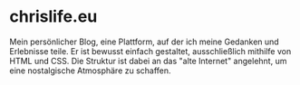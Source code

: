 # chrislife.eu
Mein persönlicher Blog, eine Plattform, auf der ich meine Gedanken und Erlebnisse teile. Er ist bewusst einfach gestaltet, ausschließlich mithilfe von HTML und CSS. Die Struktur ist dabei an das "alte Internet" angelehnt, um eine nostalgische Atmosphäre zu schaffen.
